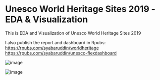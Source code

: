 # Unesco World Heritage Sites 2019 -EDA & Visualization

This is EDA and Visualization of Unesco World Heritage Sites 2019

I also publish the report and dashboard in Rpubs:
https://rpubs.com/syabaruddin/worldheritage
https://rpubs.com/syabaruddin/unesco-flexdashboard

![image](https://user-images.githubusercontent.com/78594353/114280727-d96ae300-9a64-11eb-913e-29f5d23d1c04.png)

![image](https://user-images.githubusercontent.com/78594353/114280767-1636da00-9a65-11eb-96c0-8ed2edbb31a9.png)

